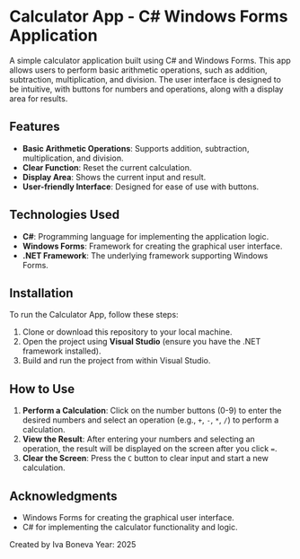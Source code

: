 # Calculator App - C# Windows Forms Application

A simple calculator application built using C# and Windows Forms. This app allows users to perform basic arithmetic operations, such as addition, subtraction, multiplication, and division. The user interface is designed to be intuitive, with buttons for numbers and operations, along with a display area for results.

## Features
- **Basic Arithmetic Operations**: Supports addition, subtraction, multiplication, and division.
- **Clear Function**: Reset the current calculation.
- **Display Area**: Shows the current input and result.
- **User-friendly Interface**: Designed for ease of use with buttons.

## Technologies Used
- **C#**: Programming language for implementing the application logic.
- **Windows Forms**: Framework for creating the graphical user interface.
- **.NET Framework**: The underlying framework supporting Windows Forms.

## Installation

To run the Calculator App, follow these steps:

1. Clone or download this repository to your local machine.
2. Open the project using **Visual Studio** (ensure you have the .NET framework installed).
3. Build and run the project from within Visual Studio.

## How to Use
1. **Perform a Calculation**: Click on the number buttons (0-9) to enter the desired numbers and select an operation (e.g., `+`, `-`, `*`, `/`) to perform a calculation.
2. **View the Result**: After entering your numbers and selecting an operation, the result will be displayed on the screen after you click `=`.
3. **Clear the Screen**: Press the `C` button to clear input and start a new calculation.

## Acknowledgments
- Windows Forms for creating the graphical user interface.
- C# for implementing the calculator functionality and logic.

Created by Iva Boneva
Year: 2025
